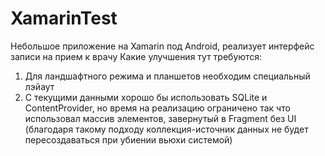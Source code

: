 # XamarinTest
Небольшое приложение на Xamarin под Android, реализует интерфейс записи на прием к врачу
Какие улучшения тут требуются:

1. Для ландшафтного режима и планшетов необходим специальный лэйаут
2. С текущими данными хорошо бы использовать SQLite и ContentProvider, но время на реализацию ограничено 
так что использовал массив элементов, завернутый в Fragment без UI
(благодаря такому подходу коллекция-источник данных не будет пересоздаваться при убиении вьюхи системой)
